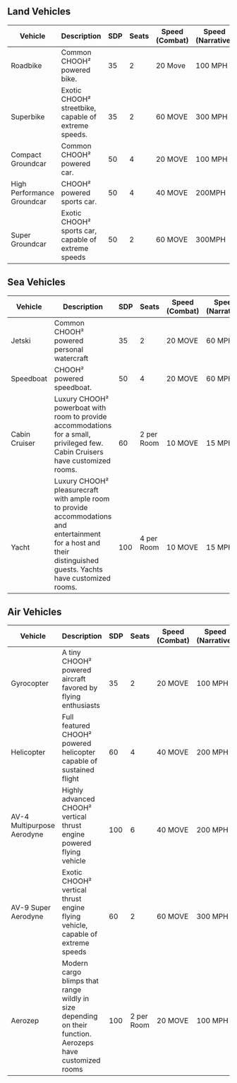 ## Land Vehicles

| Vehicle                    | Description                                          | SDP    | Seats | Speed (Combat) | Speed (Narrative) | Cost          |
| -------------------------- | ---------------------------------------------------- | ------ | ----- | -------------- | ----------------- | ------------- |
| Roadbike                   | Common CHOOH² powered bike.                          | 35     | 2     | 20 Move        | 100 MPH           | 20,000eb      |
| <br>Superbike              | Exotic CHOOH² streetbike, capable of extreme speeds. | <br>35 | <br>2 | <br>60 MOVE    | <br>300 MPH       | <br>100,000eb |
| Compact Groundcar          | Common CHOOH² powered car.                           | 50     | 4     | 20 MOVE        | 100 MPH           | 30,000eb      |
| High Performance Groundcar | CHOOH² powered sports car.                           | 50     | 4     | 40 MOVE        | 200MPH            | 50,000eb      |
| <br>Super Groundcar        | Exotic CHOOH² sports car, capable of extreme speeds  | <br>50 | <br>2 | <br>60 MOVE    | <br>300MPH        | <br>100,000eb |
## Sea Vehicles

| Vehicle           | Description                                                                                                                                                      | SDP             | Seats              | Speed (Combat)      | Speed (Narrative)  | Cost                                                     |
| ----------------- | ---------------------------------------------------------------------------------------------------------------------------------------------------------------- | --------------- | ------------------ | ------------------- | ------------------ | -------------------------------------------------------- |
| Jetski            | Common CHOOH² powered personal watercraft                                                                                                                        | 35              | 2                  | 20 MOVE             | 60 MPH             | 20,000eb                                                 |
| Speedboat         | CHOOH² powered speedboat.                                                                                                                                        | 50              | 4                  | 20 MOVE             | 60 MPH             | 30,000eb                                                 |
| <br>Cabin Cruiser | Luxury CHOOH² powerboat with room to provide accommodations for a small, privileged few. Cabin Cruisers have customized rooms.                                   | <br><br>60      | <br>2 per Room     | <br><br>10 MOVE     | <br><br>15 MPH     | 30,000eb per Room Below Deck (Minimum 2 Rooms)           |
| <br><br><br>Yacht | Luxury CHOOH² pleasurecraft with ample room to provide accommodations and entertainment for a host and their distinguished guests. Yachts have customized rooms. | <br><br><br>100 | <br><br>4 per Room | <br><br><br>10 MOVE | <br><br><br>15 MPH | <br>50,000eb per Room Below/Above Deck (Minimum 4 Rooms) |
## Air Vehicles

| Vehicle                    | Description                                                                                               | SDP     | Seats          | Speed (Combat) | Speed (Narrative) | Cost         |
| -------------------------- | --------------------------------------------------------------------------------------------------------- | ------- | -------------- | -------------- | ----------------- | ------------ |
| <br>Gyrocopter             | A tiny CHOOH² powered aircraft favored by flying enthusiasts                                              | <br>35  | <br>2          | <br>20 MOVE    | <br>100 MPH       | <br>20,000eb |
| <br>Helicopter             | Full featured CHOOH² powered helicopter capable of sustained flight                                       | <br>60  | <br>4          | <br>40 MOVE    | <br>200 MPH       | <br>40,000   |
| AV-4 Multipurpose Aerodyne | Highly advanced CHOOH² vertical thrust engine powered flying vehicle                                      | <br>100 | <br>6          | <br>40 MOVE    | <br>200 MPH       | <br>50,000   |
| AV-9 Super Aerodyne        | Exotic CHOOH² vertical thrust engine flying vehicle, capable of extreme speeds                            | <br>60  | <br>2          | <br>60 MOVE    | <br>300 MPH       | <br>100,000  |
| <br>Aerozep                | Modern cargo blimps that range wildly in size depending on their function. Aerozeps have customized rooms | <br>100 | <br>2 per Room | <br>20 MOVE    | <br>100 MPH       | <br>30,000   |
